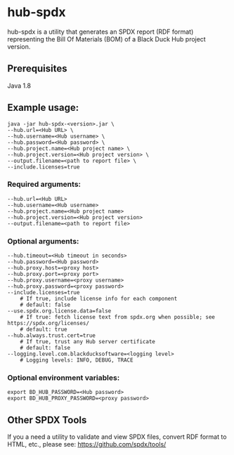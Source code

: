 # hub-spdx
hub-spdx is a utility that generates an SPDX report (RDF format) representing the Bill Of Materials (BOM) of a Black Duck Hub project version.

## Prerequisites

Java 1.8

## Example usage:
```
java -jar hub-spdx-<version>.jar \
--hub.url=<Hub URL> \
--hub.username=<Hub username> \
--hub.password=<Hub password> \
--hub.project.name=<Hub project name> \
--hub.project.version=<Hub project version> \
--output.filename=<path to report file> \
--include.licenses=true
```

### Required arguments:
```
--hub.url=<Hub URL>
--hub.username=<Hub username>
--hub.project.name=<Hub project name>
--hub.project.version=<Hub project version>
--output.filename=<path to report file>
```
  
### Optional arguments:
```
--hub.timeout=<Hub timeout in seconds>
--hub.password=<Hub password>
--hub.proxy.host=<proxy host>
--hub.proxy.port=<proxy port>
--hub.proxy.username=<proxy username>
--hub.proxy.password=<proxy password>
--include.licenses=true
    # If true, include license info for each component
    # default: false
--use.spdx.org.license.data=false
    # If true: fetch license text from spdx.org when possible; see https://spdx.org/licenses/
    # default: true
--hub.always.trust.cert=true
    # If true, trust any Hub server certificate
    # default: false
--logging.level.com.blackducksoftware=<logging level>
    # Logging levels: INFO, DEBUG, TRACE
```

### Optional environment variables:
```
export BD_HUB_PASSWORD=<Hub password>
export BD_HUB_PROXY_PASSWORD=<proxy password>
```

## Other SPDX Tools
If you a need a utility to validate and view SPDX files, convert RDF format to HTML, etc., please see: https://github.com/spdx/tools/
